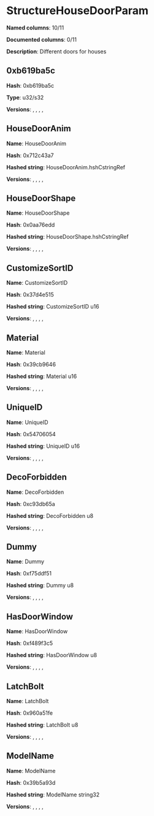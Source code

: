 # StructureHouseDoorParam
**Named columns**: 10/11

**Documented columns**: 0/11

**Description**: Different doors for houses
## 0xb619ba5c

**Hash**: 0xb619ba5c

**Type**: u32/s32

**Versions**: , , , , 

## HouseDoorAnim

**Name**: HouseDoorAnim

**Hash**: 0x712c43a7

**Hashed string**: HouseDoorAnim.hshCstringRef

**Versions**: , , , , 

## HouseDoorShape

**Name**: HouseDoorShape

**Hash**: 0x0aa76edd

**Hashed string**: HouseDoorShape.hshCstringRef

**Versions**: , , , , 

## CustomizeSortID

**Name**: CustomizeSortID

**Hash**: 0x37d4e515

**Hashed string**: CustomizeSortID u16

**Versions**: , , , , 

## Material

**Name**: Material

**Hash**: 0x39cb9646

**Hashed string**: Material u16

**Versions**: , , , , 

## UniqueID

**Name**: UniqueID

**Hash**: 0x54706054

**Hashed string**: UniqueID u16

**Versions**: , , , , 

## DecoForbidden

**Name**: DecoForbidden

**Hash**: 0xc93db65a

**Hashed string**: DecoForbidden u8

**Versions**: , , , , 

## Dummy

**Name**: Dummy

**Hash**: 0xf75ddf51

**Hashed string**: Dummy u8

**Versions**: , , , , 

## HasDoorWindow

**Name**: HasDoorWindow

**Hash**: 0xf489f3c5

**Hashed string**: HasDoorWindow u8

**Versions**: , , , , 

## LatchBolt

**Name**: LatchBolt

**Hash**: 0x960a51fe

**Hashed string**: LatchBolt u8

**Versions**: , , , , 

## ModelName

**Name**: ModelName

**Hash**: 0x39b5a93d

**Hashed string**: ModelName string32

**Versions**: , , , , 


